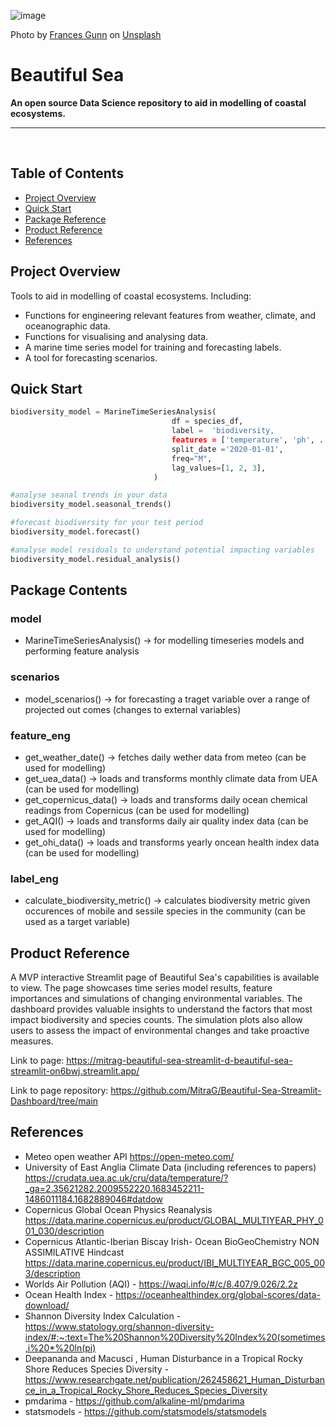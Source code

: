 ![image](imgs/frances-gunn-9dMzyieG4OI-unsplash.jpg)

Photo by <a href="https://unsplash.com/@francesgunn?utm_source=unsplash&utm_medium=referral&utm_content=creditCopyText">Frances Gunn</a> on <a href="https://unsplash.com/photos/9dMzyieG4OI?utm_source=unsplash&utm_medium=referral&utm_content=creditCopyText">Unsplash</a>
  
# Beautiful Sea
**An open source Data Science repository to aid in modelling of coastal ecosystems.**

---

<br>

## Table of Contents

- [Project Overview](#project-overview)
- [Quick Start](#quick-start)
- [Package Reference](#package-reference)
- [Product Reference](#product-reference)
- [References](#references)

## Project Overview

Tools to aid in modelling of coastal ecosystems. Including:

- Functions for engineering relevant features from weather, climate, and oceanographic data.
- Functions for visualising and analysing data.
- A marine time series model for training and forecasting labels.
- A tool for forecasting scenarios.

## Quick Start

```python
biodiversity_model = MarineTimeSeriesAnalysis(
                                    df = species_df,
                                    label =  'biodiversity,
                                    features = ['temperature', 'ph', ... 'chlorophyll'],
                                    split_date ='2020-01-01',
                                    freq="M",
                                    lag_values=[1, 2, 3],
                                )

#analyse seanal trends in your data
biodiversity_model.seasonal_trends()

#forecast biodiversity for your test period
biodiversity_model.forecast()

#analyse model residuals to understand potential impacting variables
biodiversity_model.residual_analysis()
```

## Package Contents
### model
- MarineTimeSeriesAnalysis() -> for modelling timeseries models and performing feature analysis

### scenarios
- model_scenarios() -> for forecasting a traget variable over a range of projected out comes (changes to external variables)

### feature_eng
- get_weather_date() -> fetches daily wether data from meteo (can be used for modelling)
- get_uea_data() -> loads and transforms monthly climate data from UEA (can be used for modelling)
- get_copernicus_data() -> loads and transforms daily ocean chemical readings from Copernicus (can be used for modelling)
- get_AQI() -> loads and transforms daily air quality index data (can be used for modelling)
- get_ohi_data() -> loads and transforms yearly oncean health index data (can be used for modelling)

### label_eng
- calculate_biodiversity_metric() -> calculates biodiversity metric given occurences of mobile and sessile species in the community (can be used as a target variable)

## Product Reference
A MVP interactive Streamlit page of Beautiful Sea's capabilities is available to view. The page showcases time series model results, feature importances and simulations of changing environmental variables. The dashboard provides valuable insights to understand the factors that most impact biodiversity and species counts. The simulation plots also allow users to assess the impact of environmental changes and take proactive measures.

Link to page: https://mitrag-beautiful-sea-streamlit-d-beautiful-sea-streamlit-on6bwj.streamlit.app/

Link to page repository: https://github.com/MitraG/Beautiful-Sea-Streamlit-Dashboard/tree/main

## References

- Meteo open weather API https://open-meteo.com/
- University of East Anglia Climate Data (including references to papers) https://crudata.uea.ac.uk/cru/data/temperature/?_ga=2.35621282.2009552220.1683452211-1486011184.1682889046#datdow
- Copernicus Global Ocean Physics Reanalysis https://data.marine.copernicus.eu/product/GLOBAL_MULTIYEAR_PHY_001_030/description
- Copernicus Atlantic-Iberian Biscay Irish- Ocean BioGeoChemistry NON ASSIMILATIVE Hindcast  https://data.marine.copernicus.eu/product/IBI_MULTIYEAR_BGC_005_003/description
- Worlds Air Pollution (AQI) - https://waqi.info/#/c/8.407/9.026/2.2z
- Ocean Health Index - https://oceanhealthindex.org/global-scores/data-download/
- Shannon Diversity Index Calculation - https://www.statology.org/shannon-diversity-index/#:~:text=The%20Shannon%20Diversity%20Index%20(sometimes,i%20*%20ln(pi)
- Deepananda and Macusci , Human Disturbance in a Tropical Rocky Shore Reduces Species Diversity - https://www.researchgate.net/publication/262458621_Human_Disturbance_in_a_Tropical_Rocky_Shore_Reduces_Species_Diversity
- pmdarima - https://github.com/alkaline-ml/pmdarima
- statsmodels - https://github.com/statsmodels/statsmodels

